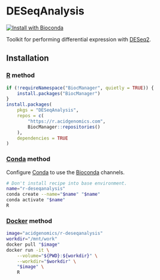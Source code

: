 # DESeqAnalysis

[![Install with Bioconda](https://img.shields.io/badge/install%20with-bioconda-brightgreen.svg?style=flat)](http://bioconda.github.io/recipes/r-deseqanalysis/README.html)

Toolkit for performing differential expression with [DESeq2][].

## Installation

### [R][] method

```r
if (!requireNamespace("BiocManager", quietly = TRUE)) {
    install.packages("BiocManager")
}
install.packages(
    pkgs = "DESeqAnalysis",
    repos = c(
        "https://r.acidgenomics.com",
        BiocManager::repositories()
    ),
    dependencies = TRUE
)
```

### [Conda][] method

Configure [Conda][] to use the [Bioconda][] channels.

```sh
# Don't install recipe into base environment.
name="r-deseqanalysis"
conda create --name="$name" "$name"
conda activate "$name"
R
```

### [Docker][] method

```sh
image="acidgenomics/r-deseqanalysis"
workdir="/mnt/work"
docker pull "$image"
docker run -it \
    --volume="${PWD}:${workdir}" \
    --workdir="$workdir" \
    "$image" \
    R
```

[bioconda]: https://bioconda.github.io/
[bioconductor]: https://bioconductor.org/
[conda]: https://conda.io/
[deseq2]: https://bioconductor.org/packages/DESeq2/
[docker]: https://www.docker.com/
[r]: https://www.r-project.org/
